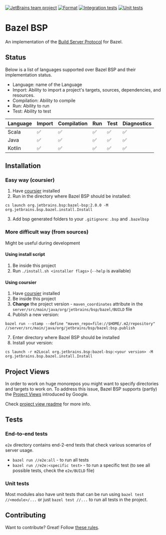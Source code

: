 [![JetBrains team project](http://jb.gg/badges/team.svg)](https://confluence.jetbrains.com/display/ALL/JetBrains+on+GitHub)
[![Format](https://github.com/JetBrains/bazel-bsp/actions/workflows/format.yml/badge.svg)](https://github.com/JetBrains/bazel-bsp/actions/workflows/format.yml)
[![Integration tests](https://github.com/JetBrains/bazel-bsp/actions/workflows/integration-tests.yml/badge.svg)](https://github.com/JetBrains/bazel-bsp/actions/workflows/integration-tests.yml)
[![Unit tests](https://github.com/JetBrains/bazel-bsp/actions/workflows/unit-tests.yml/badge.svg)](https://github.com/JetBrains/bazel-bsp/actions/workflows/unit-tests.yml)

# Bazel BSP

An implementation of the [Build Server Protocol](https://github.com/build-server-protocol/build-server-protocol) for
Bazel.

## Status

Below is a list of languages supported over Bazel BSP and their implementation status.

- Language: name of the Language
- Import: Ability to import a project's targets, sources, dependencies, and resources.
- Compilation: Ability to compile
- Run: Ability to run
- Test: Ability to test

| Language | Import | Compilation | Run | Test | Diagnostics |
| - | - | - | - | - | - |
| Scala | ✅ | ✅ | ✅ | ✅ | ✅ |
| Java | ✅ | ✅ | ✅ | ✅ | ✅ |
| Kotlin | ✅ | ✅ | ✅ | ✅ | ✅ |

## Installation

### Easy way (coursier)

1. Have [coursier](https://get-coursier.io/docs/cli-installation) installed
2. Run in the directory where Bazel BSP should be installed:

```
cs launch org.jetbrains.bsp:bazel-bsp:2.0.0 -M org.jetbrains.bsp.bazel.install.Install
```

3. Add bsp generated folders to your `.gitignore`: `.bsp` and `.bazelbsp`

### More difficult way (from sources)

Might be useful during development

#### Using install script

1. Be inside this project
2. Run `./install.sh <installer flags>` (`--help` is available)

#### Using coursier

1. Have [coursier](https://get-coursier.io/docs/cli-installation) installed
2. Be inside this project
3. **Change** the project version - `maven_coordinates` attribute in
   the `server/src/main/java/org/jetbrains/bsp/bazel/BUILD` file
4. Publish a new version:

```
bazel run --stamp --define "maven_repo=file://$HOME/.m2/repository" //server/src/main/java/org/jetbrains/bsp/bazel:bsp.publish
```

7. Enter directory where Bazel BSP should be installed
8. Install your version:

```
cs launch -r m2Local org.jetbrains.bsp:bazel-bsp:<your version> -M org.jetbrains.bsp.bazel.install.Install
```

## Project Views

In order to work on huge monorepos you might want to specify directories and targets to work on. To address this issue,
Bazel BSP supports (partly) the [Project Views](https://ij.bazel.build/docs/project-views.html) introduced by Google.

Check [project view readme](executioncontext/projectview/README.md) for more info.

## Tests

### End-to-end tests

`e2e` directory contains end-2-end tests that check various scenarios of server usage.

- `bazel run //e2e:all` - to run all tests
- `bazel run //e2e:<specific test>` - to run a specific test (to see all possible tests, check the `e2e/BUILD` file)

### Unit tests

Most modules also have unit tests that can be run using `bazel test //<module>/...` or just `bazel test //...` to run
all tests in the project.

## Contributing

Want to contribute? Great! Follow [these rules](docs/dev/CONTRIBUTING.md).
